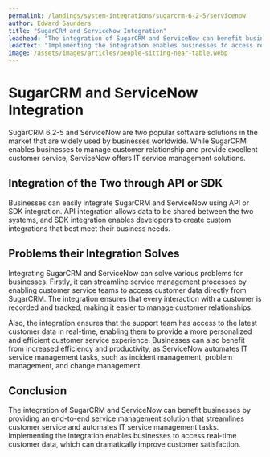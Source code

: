 ```yaml
---
permalink: /landings/system-integrations/sugarcrm-6-2-5/servicenow
author: Edward Saunders
title: "SugarCRM and ServiceNow Integration"
leadhead: "The integration of SugarCRM and ServiceNow can benefit businesses by providing an end-to-end service management solution that streamlines customer service and automates IT service management tasks"
leadtext: "Implementing the integration enables businesses to access real-time customer data, which can dramatically improve customer satisfaction."
image: /assets/images/articles/people-sitting-near-table.webp
---
```

<div class="arttext">  <h1>SugarCRM and ServiceNow Integration</h1>
  <p>SugarCRM 6.2-5 and ServiceNow are two popular software solutions in the market that are widely used by businesses worldwide. While SugarCRM enables businesses to manage customer relationship and provide excellent customer service, ServiceNow offers IT service management solutions. </p>

  <h2>Integration of the Two through API or SDK</h2>
  <p>Businesses can easily integrate SugarCRM and ServiceNow using API or SDK integration. API integration allows data to be shared between the two systems, and SDK integration enables developers to create custom integrations that best meet their business needs. </p>

  <h2>Problems their Integration Solves </h2>
  <p>Integrating SugarCRM and ServiceNow can solve various problems for businesses. Firstly, it can streamline service management processes by enabling customer service teams to access customer data directly from SugarCRM. The integration ensures that every interaction with a customer is recorded and tracked, making it easier to manage customer relationships.</p>
  
  <p>Also, the integration ensures that the support team has access to the latest customer data in real-time, enabling them to provide a more personalized and efficient customer service experience. Businesses can also benefit from increased efficiency and productivity, as ServiceNow automates IT service management tasks, such as incident management, problem management, and change management. </p>

  <h2>Conclusion</h2>
  <p>The integration of SugarCRM and ServiceNow can benefit businesses by providing an end-to-end service management solution that streamlines customer service and automates IT service management tasks. Implementing the integration enables businesses to access real-time customer data, which can dramatically improve customer satisfaction. </p>
</div>